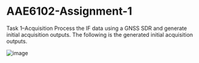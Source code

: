 # AAE6102-Assignment-1

Task 1–Acquisition
Process the IF data using a GNSS SDR and generate initial acquisition outputs. The following is the generated initial acquisition outputs.

![image](https://github.com/user-attachments/assets/d8779731-d0a3-4867-9ba7-41627b28fdc5)



